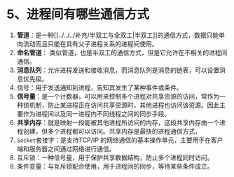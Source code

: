 # 5、进程间有哪些通信方式
1. **管道**：是一种[[../../../补充/半双工与全双工|半双工]]的通信方式，数据只能单向流动而且只能在具有父子进程关系的进程间使用。
2. **命名管道**： 类似管道，也是半双工的通信方式，但是它允许在不相关的进程间通信。
3. **消息队列**：允许进程发送和接收消息，而消息队列是消息的链表，可以设置消息优先级。
4. 信号：用于发送通知到进程，告知其发生了某种事件或条件。
5. **信号量**：是一个计数器，可以用来控制多个进程对共享资源的访问，常作为一种锁机制，防止某进程正在访问共享资源时，其他进程也访问该资源。因此主要作为进程间以及同一进程内不同线程之间的同步手段。
6. **共享内存**：就是映射一段能被其他进程所访问的内存，这段共享内存由一个进程创建，但多个进程都可以访问。共享内存是最快的进程通信方式，
7. `Socket`套接字：是支持TCP/IP 的网络通信的基本操作单元，主要用于在客户端和服务器之间通过网络进行通信。
8. 互斥锁：一种信号量，用于保护共享数据结构，防止多个进程同时访问。
9. 条件变量：与互斥锁配合使用，用于进程间的同步，等待某些条件成立。
